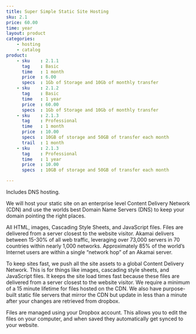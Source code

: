 ```yaml
---
title: Super Simple Static Site Hosting
sku: 2.1
price: 60.00
time: year
layout: product
categories:
    - hosting
    - catalog
product:
    - sku    : 2.1.1
      tag    : Basic
      time   : 1 month
      price  : 6.00
      specs  : 1Gb of Storage and 10Gb of monthly transfer
    - sku    : 2.1.2
      tag    : Basic
      time   : 1 year
      price  : 60.00
      specs  : 1Gb of Storage and 10Gb of monthly transfer
    - sku    : 2.1.3
      tag    : Professional
      time   : 1 month
      price  : 10.00
      specs  : 10GB of storage and 50GB of transfer each month
      trail  : 1 month
    - sku    : 2.1.3
      tag    : Professional
      time   : 1 year
      price  : 10.00
      specs  : 10GB of storage and 50GB of transfer each month

---
```


Includes DNS hosting.

We will host your static site on an enterprise level Content Delivery Network (CDN) and use the worlds best Domain Name Servers (DNS) to keep your domain pointing the right places.

All HTML, images, Cascading Style Sheets, and JavaScript files. Files are delivered from a server closest to the website visitor. Akamai delivers between 15-30% of all web traffic, leveraging over 73,000 servers in 70 countries within nearly 1,000 networks. Approximately 85% of the world’s Internet users are within a single “network hop” of an Akamai server.

To keep sites fast, we push all the site assets to a global Content Delivery Network. This is for things like images, cascading style sheets, and JavaScript files. It keeps the site load times fast because these files are delivered from a server closest to the website visitor. We require a minimum of a 15 minute lifetime for files hosted on the CDN. We also have purpose-built static file servers that mirror the CDN but update in less than a minute after your changes are retrieved from dropbox.

Files are managed using your Dropbox account. This allows you to edit the files on your computer, and when saved they automatically get synced to your website.
